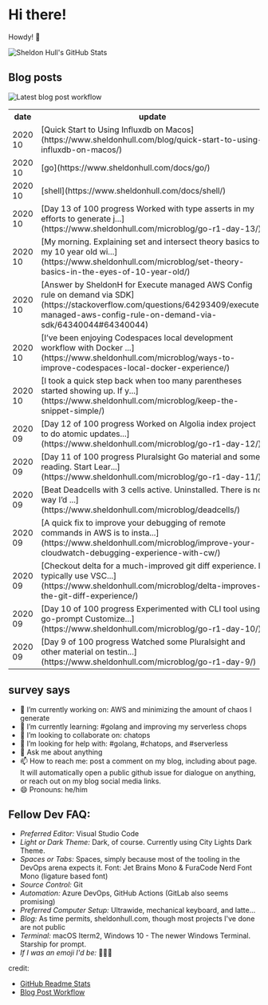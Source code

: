 # Hi there! 

Howdy! 👋 

![Sheldon Hull's GitHub Stats](https://github-readme-stats.vercel.app/api?username=sheldonhull)

## Blog posts

![Latest blog post workflow](https://github.com/sheldonhull/sheldonhull/workflows/Latest%20blog%20post%20workflow/badge.svg)
<table style="width:100%">
  <tr>
    <th>date</th>
    <th>update</th>
  </tr>
<!-- BLOG-POST-LIST:START -->
<tr><td>2020 10</td><td>[Quick Start to Using Influxdb on Macos](https://www.sheldonhull.com/blog/quick-start-to-using-influxdb-on-macos/)</td></tr>
<tr><td>2020 10</td><td>[go](https://www.sheldonhull.com/docs/go/)</td></tr>
<tr><td>2020 10</td><td>[shell](https://www.sheldonhull.com/docs/shell/)</td></tr>
<tr><td>2020 10</td><td>[Day 13 of 100 progress Worked with type asserts in my efforts to generate j...](https://www.sheldonhull.com/microblog/go-r1-day-13/)</td></tr>
<tr><td>2020 10</td><td>[My morning. Explaining set and intersect theory basics to my 10 year old wi...](https://www.sheldonhull.com/microblog/set-theory-basics-in-the-eyes-of-10-year-old/)</td></tr>
<tr><td>2020 10</td><td>[Answer by SheldonH for Execute managed AWS Config rule on demand via SDK](https://stackoverflow.com/questions/64293409/execute-managed-aws-config-rule-on-demand-via-sdk/64340044#64340044)</td></tr>
<tr><td>2020 10</td><td>[I&rsquo;ve been enjoying Codespaces local development workflow with Docker ...](https://www.sheldonhull.com/microblog/ways-to-improve-codespaces-local-docker-experience/)</td></tr>
<tr><td>2020 10</td><td>[I took a quick step back when too many parentheses started showing up. If y...](https://www.sheldonhull.com/microblog/keep-the-snippet-simple/)</td></tr>
<tr><td>2020 09</td><td>[Day 12 of 100 progress Worked on Algolia index project to do atomic updates...](https://www.sheldonhull.com/microblog/go-r1-day-12/)</td></tr>
<tr><td>2020 09</td><td>[Day 11 of 100 progress Pluralsight Go material and some reading. Start Lear...](https://www.sheldonhull.com/microblog/go-r1-day-11/)</td></tr>
<tr><td>2020 09</td><td>[Beat Deadcells with 3 cells active. Uninstalled. There is no way I&rsquo;d ...](https://www.sheldonhull.com/microblog/deadcells/)</td></tr>
<tr><td>2020 09</td><td>[A quick fix to improve your debugging of remote commands in AWS is to insta...](https://www.sheldonhull.com/microblog/improve-your-cloudwatch-debugging-experience-with-cw/)</td></tr>
<tr><td>2020 09</td><td>[Checkout delta for a much-improved git diff experience. I typically use VSC...](https://www.sheldonhull.com/microblog/delta-improves-the-git-diff-experience/)</td></tr>
<tr><td>2020 09</td><td>[Day 10 of 100 progress Experimented with CLI tool using go-prompt Customize...](https://www.sheldonhull.com/microblog/go-r1-day-10/)</td></tr>
<tr><td>2020 09</td><td>[Day 9 of 100 progress Watched some Pluralsight and other material on testin...](https://www.sheldonhull.com/microblog/go-r1-day-9/)</td></tr>

<!-- BLOG-POST-LIST:END -->
</table>

## survey says 

- 🔭  I’m currently working on: AWS and minimizing the amount of chaos I generate
- 🌱  I’m currently learning: #golang and improving my serverless chops
- 👯  I’m looking to collaborate on: chatops
- 🤔  I’m looking for help with: #golang, #chatops, and #serverless
- 💬  Ask me about anything
- 📫  How to reach me: post a comment on my blog, including about page. It will automatically open a public github issue for dialogue on anything, or reach out on my blog social media links.
- 😄  Pronouns: he/him


## Fellow Dev FAQ:

- _Preferred Editor:_ Visual Studio Code
- _Light or Dark Theme:_ Dark, of course. Currently using City Lights Dark Theme.
- _Spaces or Tabs:_ Spaces, simply because most of the tooling in the DevOps arena expects it. Font: Jet Brains Mono & FuraCode Nerd Font Mono (ligature based font)
- _Source Control:_ Git
- _Automation:_ Azure DevOps, GitHub Actions (GitLab also seems promising)
- _Preferred Computer Setup:_ Ultrawide, mechanical keyboard, and latte...
- _Blog:_ As time permits, sheldonhull.com, though most projects I've done are not public 
- _Terminal:_ macOS Iterm2, Windows 10 - The newer Windows Terminal. Starship for prompt.
- _If I was an emoji I'd be:_ 🌮🌮🌮


credit:
* [GitHub Readme Stats](https://github.com/anuraghazra/github-readme-stats)
* [Blog Post Workflow](https://github.com/gautamkrishnar/blog-post-workflow)
